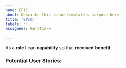 ```yaml
---
name: EPIC
about: Describe this issue template's purpose here.
title: 'EPIC:'
labels: ''
assignees: kerstin-w

---
```


As a **role** I can **capability** so that **received benefit**

### Potential User Stories:
